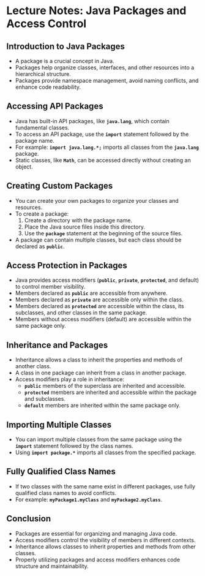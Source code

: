 # **Lecture Notes: Java Packages and Access Control**

## **Introduction to Java Packages**

- A package is a crucial concept in Java.
- Packages help organize classes, interfaces, and other resources into a hierarchical structure.
- Packages provide namespace management, avoid naming conflicts, and enhance code readability.

## **Accessing API Packages**

- Java has built-in API packages, like **`java.lang`**, which contain fundamental classes.
- To access an API package, use the **`import`** statement followed by the package name.
- For example: **`import java.lang.*;`** imports all classes from the **`java.lang`** package.
- Static classes, like **`Math`**, can be accessed directly without creating an object.

## **Creating Custom Packages**

- You can create your own packages to organize your classes and resources.
- To create a package:
    1. Create a directory with the package name.
    2. Place the Java source files inside this directory.
    3. Use the **`package`** statement at the beginning of the source files.
- A package can contain multiple classes, but each class should be declared as **`public`**.

## **Access Protection in Packages**

- Java provides access modifiers (**`public`**, **`private`**, **`protected`**, and default) to control member visibility.
- Members declared as **`public`** are accessible from anywhere.
- Members declared as **`private`** are accessible only within the class.
- Members declared as **`protected`** are accessible within the class, its subclasses, and other classes in the same package.
- Members without access modifiers (default) are accessible within the same package only.

## **Inheritance and Packages**

- Inheritance allows a class to inherit the properties and methods of another class.
- A class in one package can inherit from a class in another package.
- Access modifiers play a role in inheritance:
    - **`public`** members of the superclass are inherited and accessible.
    - **`protected`** members are inherited and accessible within the package and subclasses.
    - **`default`** members are inherited within the same package only.

## **Importing Multiple Classes**

- You can import multiple classes from the same package using the **`import`** statement followed by the class names.
- Using **`import package.*`** imports all classes from the specified package.

## **Fully Qualified Class Names**

- If two classes with the same name exist in different packages, use fully qualified class names to avoid conflicts.
- For example: **`myPackage1.myClass`** and **`myPackage2.myClass`**.

## **Conclusion**

- Packages are essential for organizing and managing Java code.
- Access modifiers control the visibility of members in different contexts.
- Inheritance allows classes to inherit properties and methods from other classes.
- Properly utilizing packages and access modifiers enhances code structure and maintainability.